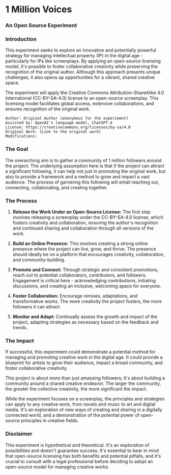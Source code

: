 # 1 Million Voices

### An Open Source Experiment 

### Introduction

This experiment seeks to explore an innovative and potentially powerful strategy for managing intellectual property (IP) in the digital age - particularly for IPs like screenplays. By applying an open-source licensing model, it's possible to foster collaborative creativity while preserving the recognition of the original author. Although this approach presents unique challenges, it also opens up opportunities for a vibrant, shared creative space. 

The experiment will apply the Creative Commons Attribution-ShareAlike 4.0 International (CC-BY-SA-4.0) license to an open-source screenplay. This licensing model facilitates global access, extensive collaborations, and ensures recognition of the original work.

````
Author: Original Author (anonymous for the experiment)  
Assisted by: OpenAI's language model, ChatGPT-4
License: https://creativecommons.org/licenses/by-sa/4.0
Original Work: [Link to the original work]
Modifications:
````

### The Goal

The overarching aim is to gather a community of 1 million followers around the project. The underlying assumption here is that if the project can attract a significant following, it can help not just in promoting the original work, but also to provide a framework and a method to grow and impact a vast audience. The process of garnering this following will entail reaching out, connecting, collaborating, and creating together.

### The Process

1. **Release the Work Under an Open-Source License:** The first step involves releasing a screenplay under the CC-BY-SA-4.0 license, which fosters creativity and collaboration, ensuring the author's recognition and continued sharing and collaboration through all versions of the work.

2. **Build an Online Presence:** This involves creating a strong online presence where the project can live, grow, and thrive. The presence should ideally be on a platform that encourages creativity, collaboration, and community-building.

3. **Promote and Connect:** Through strategic and consistent promotions, reach out to potential collaborators, contributors, and followers. Engagement is critical here - acknowledging contributions, initiating discussions, and creating an inclusive, welcoming space for everyone.

4. **Foster Collaboration:** Encourage remixes, adaptations, and transformative works. The more creativity the project fosters, the more followers it can attract.

5. **Monitor and Adapt:** Continually assess the growth and impact of the project, adapting strategies as necessary based on the feedback and trends.

### The Impact

If successful, this experiment could demonstrate a potential method for managing and promoting creative work in the digital age. It could provide a blueprint for artists to grow their audience, impact a broad community, and foster collaborative creativity.

This project is about more than just amassing followers; it's about building a community around a shared creative endeavor. The larger the community, the greater the collective creativity, the more significant the impact.

While the experiment focuses on a screenplay, the principles and strategies can apply to any creative work, from novels and music to art and digital media. It's an exploration of new ways of creating and sharing in a digitally connected world, and a demonstration of the potential power of open-source principles in creative fields.

### Disclaimer

This experiment is hypothetical and theoretical. It's an exploration of possibilities and doesn't guarantee success. It's essential to bear in mind that open-source licensing has both benefits and potential pitfalls, and it's crucial to consult with a legal professional before deciding to adopt an open-source model for managing creative works.

